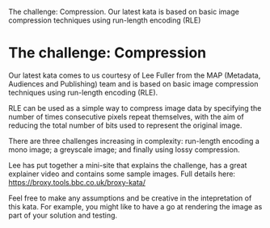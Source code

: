 The challenge: Compression. Our latest kata is based on basic image compression techniques using run-length encoding (RLE)

# The challenge: Compression
Our latest kata comes to us courtesy of Lee Fuller from the MAP (Metadata, Audiences and Publishing) team and is based on basic image compression techniques using run-length encoding (RLE).

RLE can be used as a simple way to compress image data by specifying the number of times consecutive pixels repeat themselves, with the aim of reducing the total number of bits used to represent the original image.

There are three challenges increasing in complexity: run-length encoding a mono image; a greyscale image; and finally using lossy compression.

Lee has put together a mini-site that explains the challenge, has a great explainer video and contains some sample images. Full details here: https://broxy.tools.bbc.co.uk/broxy-kata/

Feel free to make any assumptions and be creative in the intepretation of this kata. For example, you might like to have a go at rendering the image as part of your solution and testing.
